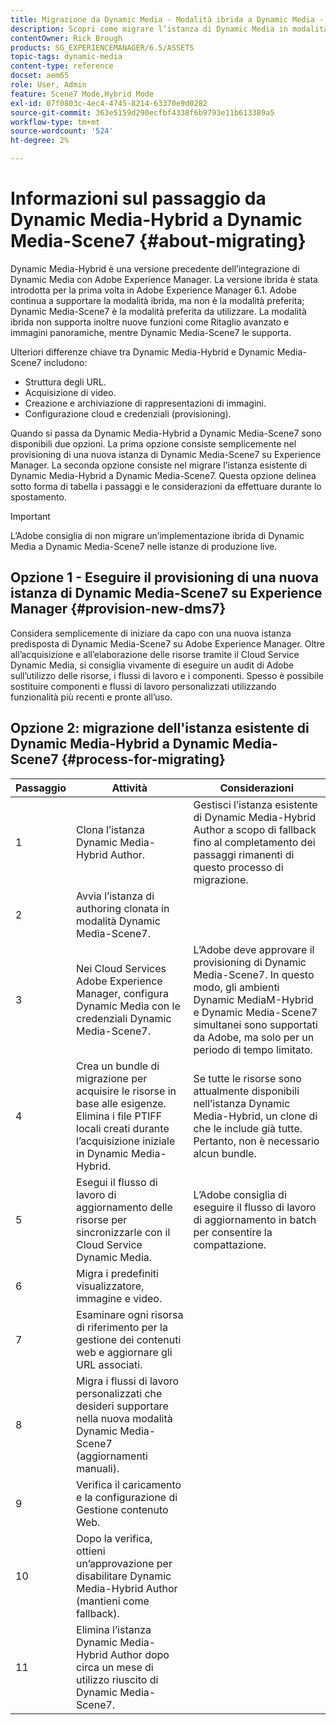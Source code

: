 ```yaml
---
title: Migrazione da Dynamic Media - Modalità ibrida a Dynamic Media - Modalità S7
description: Scopri come migrare l’istanza di Dynamic Media in modalità ibrida a Dynamic Media in modalità S7
contentOwner: Rick Brough
products: SG_EXPERIENCEMANAGER/6.5/ASSETS
topic-tags: dynamic-media
content-type: reference
docset: aem65
role: User, Admin
feature: Scene7 Mode,Hybrid Mode
exl-id: 07f0803c-4ec4-4745-8214-63370e9d0282
source-git-commit: 363e5159d290ecfbf4338f6b9793e11b613389a5
workflow-type: tm+mt
source-wordcount: '524'
ht-degree: 2%

---
```


# Informazioni sul passaggio da Dynamic Media-Hybrid a Dynamic Media-Scene7 {#about-migrating}

Dynamic Media-Hybrid è una versione precedente dell’integrazione di Dynamic Media con Adobe Experience Manager. La versione ibrida è stata introdotta per la prima volta in Adobe Experience Manager 6.1. Adobe continua a supportare la modalità ibrida, ma non è la modalità preferita; Dynamic Media-Scene7 è la modalità preferita da utilizzare. La modalità ibrida non supporta inoltre nuove funzioni come Ritaglio avanzato e immagini panoramiche, mentre Dynamic Media-Scene7 le supporta.

Ulteriori differenze chiave tra Dynamic Media-Hybrid e Dynamic Media-Scene7 includono:

* Struttura degli URL.
* Acquisizione di video.
* Creazione e archiviazione di rappresentazioni di immagini.
* Configurazione cloud e credenziali (provisioning).

Quando si passa da Dynamic Media-Hybrid a Dynamic Media-Scene7 sono disponibili due opzioni. La prima opzione consiste semplicemente nel provisioning di una nuova istanza di Dynamic Media-Scene7 su Experience Manager. La seconda opzione consiste nel migrare l’istanza esistente di Dynamic Media-Hybrid a Dynamic Media-Scene7. Questa opzione delinea sotto forma di tabella i passaggi e le considerazioni da effettuare durante lo spostamento.

>[!IMPORTANT]
>
>L’Adobe consiglia di non migrare un’implementazione ibrida di Dynamic Media a Dynamic Media-Scene7 nelle istanze di produzione live.

## Opzione 1 - Eseguire il provisioning di una nuova istanza di Dynamic Media-Scene7 su Experience Manager {#provision-new-dms7}

Considera semplicemente di iniziare da capo con una nuova istanza predisposta di Dynamic Media-Scene7 su Adobe Experience Manager. Oltre all’acquisizione e all’elaborazione delle risorse tramite il Cloud Service Dynamic Media, si consiglia vivamente di eseguire un audit di Adobe sull’utilizzo delle risorse, i flussi di lavoro e i componenti. Spesso è possibile sostituire componenti e flussi di lavoro personalizzati utilizzando funzionalità più recenti e pronte all’uso.

## Opzione 2: migrazione dell&#39;istanza esistente di Dynamic Media-Hybrid a Dynamic Media-Scene7 {#process-for-migrating}

| Passaggio | Attività | Considerazioni |
|---|---|---|
| 1 | Clona l’istanza Dynamic Media-Hybrid Author. | Gestisci l’istanza esistente di Dynamic Media-Hybrid Author a scopo di fallback fino al completamento dei passaggi rimanenti di questo processo di migrazione. |
| 2 | Avvia l’istanza di authoring clonata in modalità Dynamic Media-Scene7. |  |
| 3 | Nei Cloud Services Adobe Experience Manager, configura Dynamic Media con le credenziali Dynamic Media-Scene7. | L’Adobe deve approvare il provisioning di Dynamic Media-Scene7. In questo modo, gli ambienti Dynamic MediaM-Hybrid e Dynamic Media-Scene7 simultanei sono supportati da Adobe, ma solo per un periodo di tempo limitato. |
| 4 | Crea un bundle di migrazione per acquisire le risorse in base alle esigenze.<br>Elimina i file PTIFF locali creati durante l’acquisizione iniziale in Dynamic Media-Hybrid. | Se tutte le risorse sono attualmente disponibili nell’istanza Dynamic Media-Hybrid, un clone di che le include già tutte. Pertanto, non è necessario alcun bundle. |
| 5 | Esegui il flusso di lavoro di aggiornamento delle risorse per sincronizzarle con il Cloud Service Dynamic Media. | L’Adobe consiglia di eseguire il flusso di lavoro di aggiornamento in batch per consentire la compattazione. |
| 6 | Migra i predefiniti visualizzatore, immagine e video. |  |
| 7 | Esaminare ogni risorsa di riferimento per la gestione dei contenuti web e aggiornare gli URL associati. |  |
| 8 | Migra i flussi di lavoro personalizzati che desideri supportare nella nuova modalità Dynamic Media-Scene7 (aggiornamenti manuali). |  |
| 9 | Verifica il caricamento e la configurazione di Gestione contenuto Web. |  |
| 10 | Dopo la verifica, ottieni un’approvazione per disabilitare Dynamic Media-Hybrid Author (mantieni come fallback). |  |
| 11 | Elimina l’istanza Dynamic Media-Hybrid Author dopo circa un mese di utilizzo riuscito di Dynamic Media-Scene7. |  |
